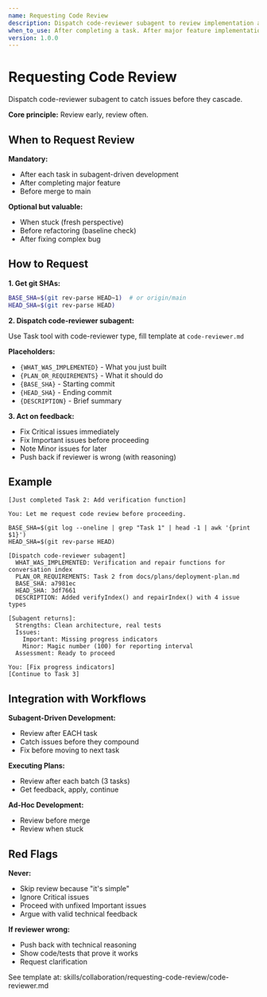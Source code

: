 ```yaml
---
name: Requesting Code Review
description: Dispatch code-reviewer subagent to review implementation against plan or requirements before proceeding
when_to_use: After completing a task. After major feature implementation. Before merging. When executing plans (after each task). When stuck and need fresh perspective.
version: 1.0.0
---
```


# Requesting Code Review

Dispatch code-reviewer subagent to catch issues before they cascade.

**Core principle:** Review early, review often.

## When to Request Review

**Mandatory:**

- After each task in subagent-driven development
- After completing major feature
- Before merge to main

**Optional but valuable:**

- When stuck (fresh perspective)
- Before refactoring (baseline check)
- After fixing complex bug

## How to Request

**1. Get git SHAs:**

```bash
BASE_SHA=$(git rev-parse HEAD~1)  # or origin/main
HEAD_SHA=$(git rev-parse HEAD)
```

**2. Dispatch code-reviewer subagent:**

Use Task tool with code-reviewer type, fill template at `code-reviewer.md`

**Placeholders:**

- `{WHAT_WAS_IMPLEMENTED}` - What you just built
- `{PLAN_OR_REQUIREMENTS}` - What it should do
- `{BASE_SHA}` - Starting commit
- `{HEAD_SHA}` - Ending commit
- `{DESCRIPTION}` - Brief summary

**3. Act on feedback:**

- Fix Critical issues immediately
- Fix Important issues before proceeding
- Note Minor issues for later
- Push back if reviewer is wrong (with reasoning)

## Example

```
[Just completed Task 2: Add verification function]

You: Let me request code review before proceeding.

BASE_SHA=$(git log --oneline | grep "Task 1" | head -1 | awk '{print $1}')
HEAD_SHA=$(git rev-parse HEAD)

[Dispatch code-reviewer subagent]
  WHAT_WAS_IMPLEMENTED: Verification and repair functions for conversation index
  PLAN_OR_REQUIREMENTS: Task 2 from docs/plans/deployment-plan.md
  BASE_SHA: a7981ec
  HEAD_SHA: 3df7661
  DESCRIPTION: Added verifyIndex() and repairIndex() with 4 issue types

[Subagent returns]:
  Strengths: Clean architecture, real tests
  Issues:
    Important: Missing progress indicators
    Minor: Magic number (100) for reporting interval
  Assessment: Ready to proceed

You: [Fix progress indicators]
[Continue to Task 3]
```

## Integration with Workflows

**Subagent-Driven Development:**

- Review after EACH task
- Catch issues before they compound
- Fix before moving to next task

**Executing Plans:**

- Review after each batch (3 tasks)
- Get feedback, apply, continue

**Ad-Hoc Development:**

- Review before merge
- Review when stuck

## Red Flags

**Never:**

- Skip review because "it's simple"
- Ignore Critical issues
- Proceed with unfixed Important issues
- Argue with valid technical feedback

**If reviewer wrong:**

- Push back with technical reasoning
- Show code/tests that prove it works
- Request clarification

See template at: skills/collaboration/requesting-code-review/code-reviewer.md
